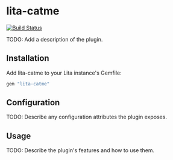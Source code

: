 # lita-catme

[![Build Status](https://travis-ci.org/Emile-Filteau/lita-catme.png?branch=master)](https://travis-ci.org/Emile-Filteau/lita-catme)

TODO: Add a description of the plugin.

## Installation

Add lita-catme to your Lita instance's Gemfile:

``` ruby
gem "lita-catme"
```

## Configuration

TODO: Describe any configuration attributes the plugin exposes.

## Usage

TODO: Describe the plugin's features and how to use them.
